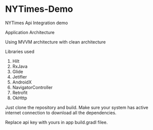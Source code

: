 # NYTimes-Demo
NYTimes Api Integration demo


Application Architecture

Using MVVM architecture with clean architecture


Libraries used

1) Hilt
2) RxJava
3) Glide
4) Jetifier
5) AndroidX
6) NavigatorController
7) Retrofit
8) OkHttp


Just clone the repository and build. Make sure your system has active internet connection to download all the dependencies.

Replace api key with yours in app build.gradl filee.




